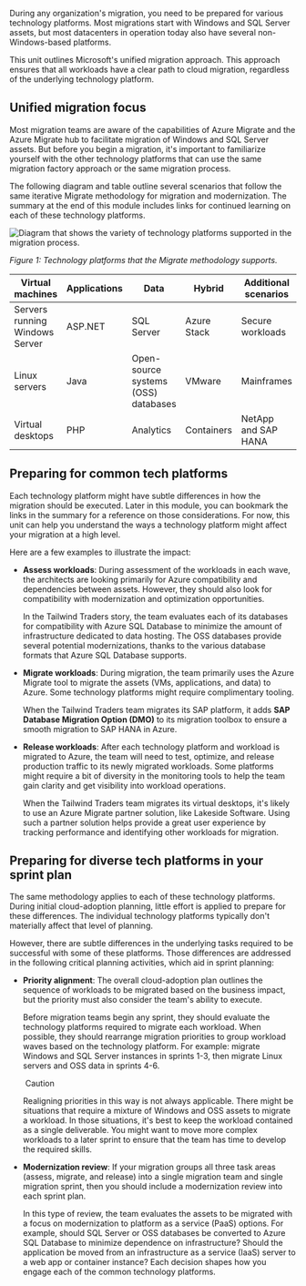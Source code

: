 
During any organization's migration, you need to be prepared for various technology platforms. Most migrations start with Windows and SQL Server assets, but most datacenters in operation today also have several non-Windows-based platforms.

This unit outlines Microsoft's unified migration approach. This approach ensures that all workloads have a clear path to cloud migration, regardless of the underlying technology platform.

## Unified migration focus

Most migration teams are aware of the capabilities of Azure Migrate and the Azure Migrate hub to facilitate migration of Windows and SQL Server assets. But before you begin a migration, it's important to familiarize yourself with the other technology platforms that can use the same migration factory approach or the same migration process.

The following diagram and table outline several scenarios that follow the same iterative Migrate methodology for migration and modernization. The summary at the end of this module includes links for continued learning on each of these technology platforms.

![Diagram that shows the variety of technology platforms supported in the migration process.](https://learn.microsoft.com/en-us/training/modules/cloud-adoption-framework-migrate/media/one-migrate.png)

_Figure 1: Technology platforms that the Migrate methodology supports._

|Virtual machines|Applications|Data|Hybrid|Additional scenarios|
|---|---|---|---|---|
|Servers running Windows Server|ASP.NET|SQL Server|Azure Stack|Secure workloads|
|Linux servers|Java|Open-source systems (OSS) databases|VMware|Mainframes|
|Virtual desktops|PHP|Analytics|Containers|NetApp and SAP HANA|

## Preparing for common tech platforms

Each technology platform might have subtle differences in how the migration should be executed. Later in this module, you can bookmark the links in the summary for a reference on those considerations. For now, this unit can help you understand the ways a technology platform might affect your migration at a high level.

Here are a few examples to illustrate the impact:

- **Assess workloads**: During assessment of the workloads in each wave, the architects are looking primarily for Azure compatibility and dependencies between assets. However, they should also look for compatibility with modernization and optimization opportunities.
    
    In the Tailwind Traders story, the team evaluates each of its databases for compatibility with Azure SQL Database to minimize the amount of infrastructure dedicated to data hosting. The OSS databases provide several potential modernizations, thanks to the various database formats that Azure SQL Database supports.
    
- **Migrate workloads**: During migration, the team primarily uses the Azure Migrate tool to migrate the assets (VMs, applications, and data) to Azure. Some technology platforms might require complimentary tooling.
    
    When the Tailwind Traders team migrates its SAP platform, it adds **SAP Database Migration Option (DMO)** to its migration toolbox to ensure a smooth migration to SAP HANA in Azure.
    
- **Release workloads**: After each technology platform and workload is migrated to Azure, the team will need to test, optimize, and release production traffic to its newly migrated workloads. Some platforms might require a bit of diversity in the monitoring tools to help the team gain clarity and get visibility into workload operations.
    
    When the Tailwind Traders team migrates its virtual desktops, it's likely to use an Azure Migrate partner solution, like Lakeside Software. Using such a partner solution helps provide a great user experience by tracking performance and identifying other workloads for migration.
    

## Preparing for diverse tech platforms in your sprint plan

The same methodology applies to each of these technology platforms. During initial cloud-adoption planning, little effort is applied to prepare for these differences. The individual technology platforms typically don't materially affect that level of planning.

However, there are subtle differences in the underlying tasks required to be successful with some of these platforms. Those differences are addressed in the following critical planning activities, which aid in sprint planning:

- **Priority alignment**: The overall cloud-adoption plan outlines the sequence of workloads to be migrated based on the business impact, but the priority must also consider the team's ability to execute.
    
    Before migration teams begin any sprint, they should evaluate the technology platforms required to migrate each workload. When possible, they should rearrange migration priorities to group workload waves based on the technology platform. For example: migrate Windows and SQL Server instances in sprints 1-3, then migrate Linux servers and OSS data in sprints 4-6.
    
     Caution
    
    Realigning priorities in this way is not always applicable. There might be situations that require a mixture of Windows and OSS assets to migrate a workload. In those situations, it's best to keep the workload contained as a single deliverable. You might want to move more complex workloads to a later sprint to ensure that the team has time to develop the required skills.
    
- **Modernization review**: If your migration groups all three task areas (assess, migrate, and release) into a single migration team and single migration sprint, then you should include a modernization review into each sprint plan.
    
    In this type of review, the team evaluates the assets to be migrated with a focus on modernization to platform as a service (PaaS) options. For example, should SQL Server or OSS databases be converted to Azure SQL Database to minimize dependence on infrastructure? Should the application be moved from an infrastructure as a service (IaaS) server to a web app or container instance? Each decision shapes how you engage each of the common technology platforms.